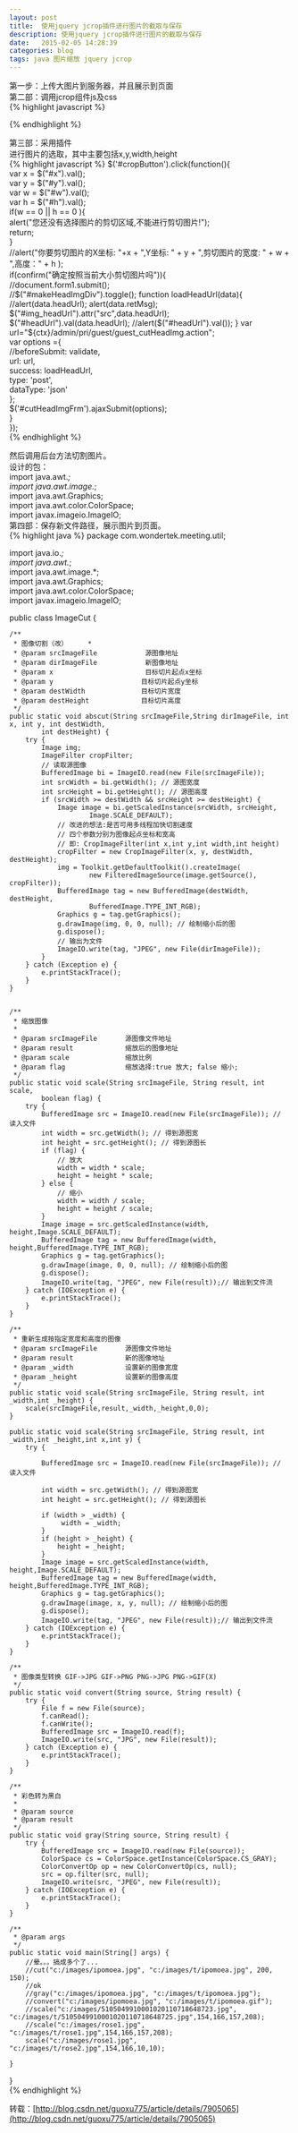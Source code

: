 ```yaml
---
layout: post
title:  使用jquery jcrop插件进行图片的截取与保存
description: 使用jquery jcrop插件进行图片的截取与保存
date:   2015-02-05 14:28:39
categories: blog
tags: java 图片缩放 jquery jcrop
---
```

第一步：上传大图片到服务器，并且展示到页面  
第二部：调用jcrop组件js及css  
{% highlight javascript %}
<script src="${ctx}/js/jquery-jcrop/jquery.Jcrop.js"></script>    
<link rel="stylesheet" href="${ctx}/css/jquery-jcrop/jquery.Jcrop.css" type="text/css" />  
{% endhighlight %}

第三部：采用插件  
进行图片的选取，其中主要包括x,y,width,height  
{% highlight javascript %}
$('#cropButton').click(function(){  
    var x = $("#x").val();  
    var y = $("#y").val();  
    var w = $("#w").val();  
    var h = $("#h").val();    
    if(w == 0 || h == 0 ){  
        alert("您还没有选择图片的剪切区域,不能进行剪切图片!");  
        return;  
    }     
    //alert("你要剪切图片的X坐标: "+x + ",Y坐标: " + y + ",剪切图片的宽度: " + w + ",高度：" + h );  
    if(confirm("确定按照当前大小剪切图片吗")){                 
        //document.form1.submit();  
        //$("#makeHeadImgDiv").toggle();  
        function loadHeadUrl(data){  
            //alert(data.headUrl);  
             alert(data.retMsg);  
             $("#img_headUrl").attr("src",data.headUrl);  
             $("#headUrl").val(data.headUrl);  
            //alert($("#headUrl").val());  
        }  
        var url="${ctx}/admin/pri/guest/guest_cutHeadImg.action";  
        var options ={   
                //beforeSubmit: validate,  
                url:       url,  
                success:   loadHeadUrl,   
                type:      'post',        
                dataType:  'json'  
        };  
        $('#cutHeadImgFrm').ajaxSubmit(options);  
    }  
});  
{% endhighlight %}     


然后调用后台方法切割图片。                
设计的包：                                
import java.awt.*;                        
import java.awt.image.*;                  
import java.awt.Graphics;                 
import java.awt.color.ColorSpace;         
import javax.imageio.ImageIO;             
第四部：保存新文件路径，展示图片到页面。  
{% highlight java %}
package com.wondertek.meeting.util;  
  
import java.io.*;  
import java.awt.*;  
import java.awt.image.*;  
import java.awt.Graphics;  
import java.awt.color.ColorSpace;  
import javax.imageio.ImageIO;  
  
public class ImageCut {  
      
    /**  
     * 图像切割（改）     *  
     * @param srcImageFile            源图像地址 
     * @param dirImageFile            新图像地址 
     * @param x                       目标切片起点x坐标 
     * @param y                      目标切片起点y坐标 
     * @param destWidth              目标切片宽度 
     * @param destHeight             目标切片高度 
     */  
    public static void abscut(String srcImageFile,String dirImageFile, int x, int y, int destWidth,  
            int destHeight) {  
        try {  
            Image img;  
            ImageFilter cropFilter;  
            // 读取源图像  
            BufferedImage bi = ImageIO.read(new File(srcImageFile));  
            int srcWidth = bi.getWidth(); // 源图宽度  
            int srcHeight = bi.getHeight(); // 源图高度            
            if (srcWidth >= destWidth && srcHeight >= destHeight) {  
                Image image = bi.getScaledInstance(srcWidth, srcHeight,  
                        Image.SCALE_DEFAULT);  
                // 改进的想法:是否可用多线程加快切割速度  
                // 四个参数分别为图像起点坐标和宽高  
                // 即: CropImageFilter(int x,int y,int width,int height)  
                cropFilter = new CropImageFilter(x, y, destWidth, destHeight);  
                img = Toolkit.getDefaultToolkit().createImage(  
                        new FilteredImageSource(image.getSource(), cropFilter));  
                BufferedImage tag = new BufferedImage(destWidth, destHeight,  
                        BufferedImage.TYPE_INT_RGB);  
                Graphics g = tag.getGraphics();  
                g.drawImage(img, 0, 0, null); // 绘制缩小后的图  
                g.dispose();  
                // 输出为文件  
                ImageIO.write(tag, "JPEG", new File(dirImageFile));  
            }  
        } catch (Exception e) {  
            e.printStackTrace();  
        }  
    }  
  
      
    /** 
     * 缩放图像 
     *  
     * @param srcImageFile       源图像文件地址 
     * @param result             缩放后的图像地址 
     * @param scale              缩放比例 
     * @param flag               缩放选择:true 放大; false 缩小; 
     */  
    public static void scale(String srcImageFile, String result, int scale,  
            boolean flag) {  
        try {  
            BufferedImage src = ImageIO.read(new File(srcImageFile)); // 读入文件  
            int width = src.getWidth(); // 得到源图宽  
            int height = src.getHeight(); // 得到源图长  
            if (flag) {  
                // 放大  
                width = width * scale;  
                height = height * scale;  
            } else {  
                // 缩小  
                width = width / scale;  
                height = height / scale;  
            }  
            Image image = src.getScaledInstance(width, height,Image.SCALE_DEFAULT);  
            BufferedImage tag = new BufferedImage(width, height,BufferedImage.TYPE_INT_RGB);  
            Graphics g = tag.getGraphics();  
            g.drawImage(image, 0, 0, null); // 绘制缩小后的图  
            g.dispose();  
            ImageIO.write(tag, "JPEG", new File(result));// 输出到文件流  
        } catch (IOException e) {  
            e.printStackTrace();  
        }  
    }  
      
    /** 
     * 重新生成按指定宽度和高度的图像 
     * @param srcImageFile       源图像文件地址 
     * @param result             新的图像地址 
     * @param _width             设置新的图像宽度 
     * @param _height            设置新的图像高度 
     */  
    public static void scale(String srcImageFile, String result, int _width,int _height) {        
        scale(srcImageFile,result,_width,_height,0,0);  
    }  
      
    public static void scale(String srcImageFile, String result, int _width,int _height,int x,int y) {  
        try {  
              
            BufferedImage src = ImageIO.read(new File(srcImageFile)); // 读入文件  
              
            int width = src.getWidth(); // 得到源图宽  
            int height = src.getHeight(); // 得到源图长  
              
            if (width > _width) {  
                 width = _width;  
            }  
            if (height > _height) {  
                height = _height;  
            }             
            Image image = src.getScaledInstance(width, height,Image.SCALE_DEFAULT);  
            BufferedImage tag = new BufferedImage(width, height,BufferedImage.TYPE_INT_RGB);  
            Graphics g = tag.getGraphics();  
            g.drawImage(image, x, y, null); // 绘制缩小后的图  
            g.dispose();              
            ImageIO.write(tag, "JPEG", new File(result));// 输出到文件流  
        } catch (IOException e) {  
            e.printStackTrace();  
        }  
    }  
      
    /** 
     * 图像类型转换 GIF->JPG GIF->PNG PNG->JPG PNG->GIF(X) 
     */  
    public static void convert(String source, String result) {  
        try {  
            File f = new File(source);  
            f.canRead();  
            f.canWrite();  
            BufferedImage src = ImageIO.read(f);  
            ImageIO.write(src, "JPG", new File(result));  
        } catch (Exception e) {  
            e.printStackTrace();  
        }  
    }  
  
    /** 
     * 彩色转为黑白 
     *  
     * @param source 
     * @param result 
     */  
    public static void gray(String source, String result) {  
        try {  
            BufferedImage src = ImageIO.read(new File(source));  
            ColorSpace cs = ColorSpace.getInstance(ColorSpace.CS_GRAY);  
            ColorConvertOp op = new ColorConvertOp(cs, null);  
            src = op.filter(src, null);  
            ImageIO.write(src, "JPEG", new File(result));  
        } catch (IOException e) {  
            e.printStackTrace();  
        }  
    }  
  
    /** 
     * @param args 
     */  
    public static void main(String[] args) {  
        //晕。。。搞成多个了...  
        //cut("c:/images/ipomoea.jpg", "c:/images/t/ipomoea.jpg", 200, 150);  
        //ok  
        //gray("c:/images/ipomoea.jpg", "c:/images/t/ipomoea.jpg");  
        //convert("c:/images/ipomoea.jpg", "c:/images/t/ipomoea.gif");  
        //scale("c:/images/5105049910001020110718648723.jpg", "c:/images/t/5105049910001020110718648725.jpg",154,166,157,208);  
        //scale("c:/images/rose1.jpg", "c:/images/t/rose1.jpg",154,166,157,208);  
        scale("c:/images/rose1.jpg", "c:/images/t/rose2.jpg",154,166,10,10);  
          
    }  
}  
{% endhighlight %}

转载：[http://blog.csdn.net/guoxu775/article/details/7905065](http://blog.csdn.net/guoxu775/article/details/7905065)
